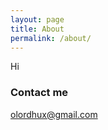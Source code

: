 ```yaml
---
layout: page
title: About
permalink: /about/
---
```


Hi

### Contact me

[olordhux@gmail.com](mailto:olordhux@gmail.com)
